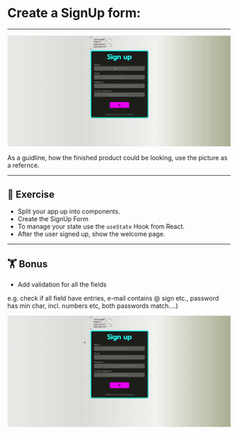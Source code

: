 # Create a SignUp form:

---
![](signUp.gif)

As a guidline, how the finished product could be looking, use the picture as a refernce. 

---

## :cartwheeling: Exercise

- Split your app up into components.
- Create the SignUp Form
- To manage your state use the `useState` Hook from React.
- After the user signed up, show the welcome page.
---
## :weight_lifting: Bonus

- Add validation for all the fields 

e.g. check if all field have entries, e-mail contains @ sign etc., password has min char, incl. numbers etc, both passwords match....)


![](signUp-errors.gif)



